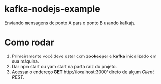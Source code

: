 # kafka-nodejs-example
Enviando mensagens do ponto A para o ponto B usando kafkajs.

# Como rodar
1. Primeiramente você deve estar com **zookeeper** e **kafka** inicializado em sua máquina.
2. Dar npm start ou yarn start na pasta raiz do projeto.
3. Acessar o endereço **GET** http://localhost:3000/ direto de algum *Client REST*.



